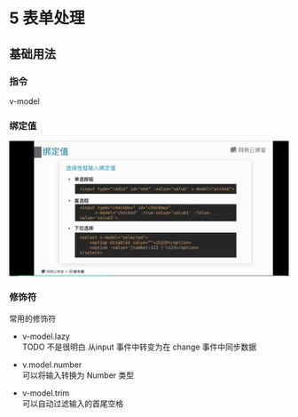 # 5  表单处理

## 基础用法

### 指令
v-model

### 绑定值
![绑定](./imgs/5.1.jpg)

### 修饰符

常用的修饰符

* v-model.lazy <br> TODO 不是很明白
从input 事件中转变为在 change 事件中同步数据

* v.model.number <br>
可以将输入转换为 Number 类型

* v-model.trim <br>
可以自动过滤输入的首尾空格